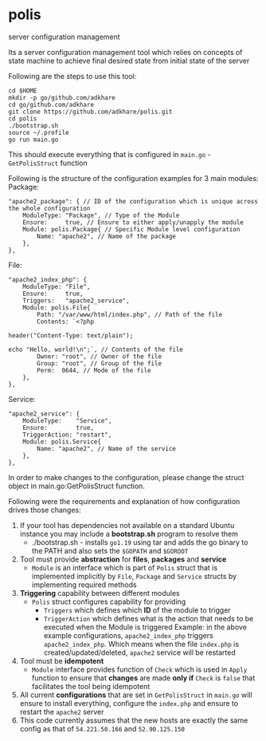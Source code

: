 # polis
server configuration management

Its a server configuration management tool which relies on concepts of state machine to achieve final desired state from initial state of the server

Following are the steps to use this tool:
```
cd $HOME
mkdir -p go/github.com/adkhare
cd go/github.com/adkhare
git clone https://github.com/adkhare/polis.git
cd polis
./bootstrap.sh
source ~/.profile
go run main.go
```

This should execute everything that is configured in `main.go` - `GetPolisStruct` function

Following is the structure of the configuration examples for 3 main modules:
Package:
```
"apache2_package": { // ID of the configuration which is unique across the whole configuration
    ModuleType: "Package", // Type of the Module
    Ensure:     true, // Ensure to either apply/unapply the module
    Module: polis.Package{ // Specific Module level configuration
        Name: "apache2", // Name of the package
    },
},
```

File:
```
"apache2_index_php": {
    ModuleType: "File",
    Ensure:     true,
    Triggers:   "apache2_service",
    Module: polis.File{
        Path: "/var/www/html/index.php", // Path of the file
        Contents: `<?php

header("Content-Type: text/plain");

echo "Hello, world!\n";`, // Contents of the file
        Owner: "root", // Owner of the file
        Group: "root", // Group of the file
        Perm:  0644, // Mode of the file
    },
},
```

Service:
```
"apache2_service": {
    ModuleType:    "Service",
    Ensure:        true,
    TriggerAction: "restart",
    Module: polis.Service{
        Name: "apache2", // Name of the service
    },
},
```

In order to make changes to the configuration, please change the struct object in main.go:GetPolisStruct function.

Following were the requirements and explanation of how configuration drives those changes:
1. If your tool has dependencies not available on a standard Ubuntu instance you may include a **bootstrap.sh** program to resolve them
    - ./bootstrap.sh - installs `go1.19` using tar and adds the go binary to the PATH and also sets the `$GOPATH` and `$GOROOT`
2. Tool must provide **abstraction** for **files**, **packages** and **service**
    - `Module` is an interface which is part of `Polis` struct that is implemented implicitly by `File`, `Package` and `Service` structs
    by implementing required methods
3. **Triggering** capability between different modules
    - `Polis` struct configures capability for providing
        - `Triggers` which defines which **ID** of the module to trigger
        - `TriggerAction` which defines what is the action that needs to be executed when the Module is triggered
    Example: in the above example configurations, `apache2_index_php` triggers `apache2_index_php`. Which means when the file `index.php` is created/updated/deleted, `apache2` service will be restarted
4. Tool must be **idempotent**
    - `Module` interface provides function of `Check` which is used in `Apply` function to ensure that **changes** are made **only if** `Check` is `false` that facilitates the tool being idempotent
5. All current **configurations** that are set in `GetPolisStruct` in `main.go` will ensure to install everything, configure the `index.php` and ensure to restart the `apache2` server
6. This code currently assumes that the new hosts are exactly the same config as that of `54.221.50.166` and `52.90.125.150`